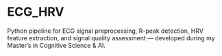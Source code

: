 # ECG_HRV
Python pipeline for ECG signal preprocessing, R-peak detection, HRV feature extraction, and signal quality assessment — developed during my Master’s in Cognitive Science &amp; AI.
